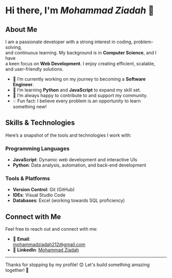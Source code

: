 <!-- cSpell:ignore Ziadah -->

# Hi there, I'm *Mohammad Ziadah* 👋

## About Me

I am a passionate developer with a strong interest in coding, problem-solving,  
and continuous learning. My background is in **Computer Science**, and I have  
a keen focus on **Web Development**. I enjoy creating efficient, scalable,  
and user-friendly solutions.  

- 🔭 I’m currently working on my journey to becoming a **Software Engineer**.  
- 🌱 I’m learning **Python** and **JavaScript** to expand my skill set.  
- 🤔 I’m always happy to contribute to and support my community.  
- 💡 Fun fact: I believe every problem is an opportunity to learn  
  something new!

## Skills & Technologies

Here’s a snapshot of the tools and technologies I work with:

### Programming Languages

- **JavaScript**: Dynamic web development and interactive UIs  
- **Python**: Data analysis, automation, and back-end development

### Tools & Platforms

- **Version Control**: Git (GitHub)  
- **IDEs**: Visual Studio Code  
- **Databases**: Excel (working towards SQL proficiency)

## Connect with Me

Feel free to reach out and connect with me:

- 📧 **Email**:  
  [mohammadziadah212@gmail.com](mailto:mohammadziadah212@gmail.com)  
- 💼 **LinkedIn**: [Mohammad Ziadah](https://www.linkedin.com/in/mohammad-ziadah-206b93338)

---

Thanks for stopping by my profile! 😊 Let's build something amazing together! 🚀
